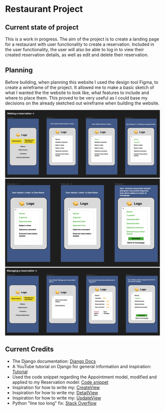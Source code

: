 # Restaurant Project

## Current state of project
This is a work in progress. The aim of the project is to create a landing page for a restaurant with user functionality to create a reservation. Included in the user functionality, the user will also be able to log in to view their created reservation details, as well as edit and delete their reservation. 

## Planning
Before building, when planning this website I used the design tool Figma, to create a wireframe of the project. It allowed me to make a basic sketch of what I wanted the the website to look like, what features to include and where to place them. This proved to be very useful as I could base my decisions on the already sketched out wireframe when building the website.

<img src="assets/images/Img1.png" alt="Wireframe planning stage">
<img src="assets/images/Img2.png" alt="Wireframe planning stage">
<img src="assets/images/Img3.png" alt="Wireframe planning stage">


## Current Credits
- The Django documentation: [Django Docs](https://www.djangoproject.com/)
- A YouTube tutorial on Django for general information and inspiration: [Tutorial](http://bit.ly/3HBDt7n)
- Used the code snippet regarding the Appointment model, modified and applied to my Reservation model: [Code snippet](https://bit.ly/3HHDAyC)
- Inspiration for how to write my: [CreateView](http://bit.ly/3RALM8n)
- Inspiration for how to write my: [DetailView](http://bit.ly/3HCmoKM)
- Inspiration for how to write my: [UpdateView](https://bit.ly/3YodOpB)
- Python "line too long" fix: [Stack Overflow](http://bit.ly/3YqIVAV)